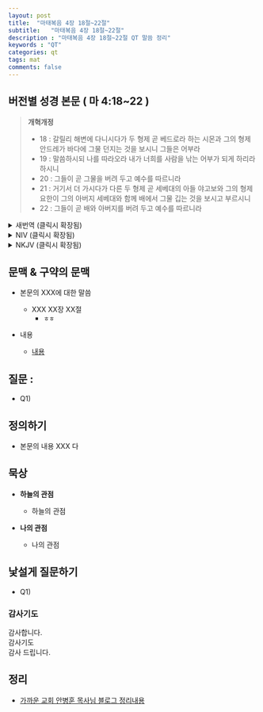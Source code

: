 ```yaml
---
layout: post
title:  "마태복음 4장 18절~22절"
subtitle:   "마태복음 4장 18절~22절"
description : "마태복음 4장 18절~22절 QT 말씀 정리"
keywords : "QT"
categories: qt
tags: mat
comments: false
---
```


## 버전별 성경 본문 ( 마 4:18~22 )

> **개혁개정**
>* 18 : 갈릴리 해변에 다니시다가 두 형제 곧 베드로라 하는 시몬과 그의 형제 안드레가 바다에 그물 던지는 것을 보시니 그들은 어부라
>* 19 : 말씀하시되 나를 따라오라 내가 너희를 사람을 낚는 어부가 되게 하리라 하시니
>* 20 : 그들이 곧 그물을 버려 두고 예수를 따르니라
>* 21 : 거기서 더 가시다가 다른 두 형제 곧 세베대의 아들 야고보와 그의 형제 요한이 그의 아버지 세베대와 함께 배에서 그물 깁는 것을 보시고 부르시니
>* 22 : 그들이 곧 배와 아버지를 버려 두고 예수를 따르니라

<details>
<summary> 새번역 (클릭시 확장됨)</summary>
<div markdown="1">

>* 18 : 예수께서 갈릴리 바닷가를 걸어가시다가, 두 형제, 베드로라는 시몬과 그와 형제간인 안드레가 그물을 던지고 있는 것을 보셨다. 그들은 어부였다.
>* 19 : 예수께서 그들에게 말씀하셨다. "나를 따라오너라. 나는 너희를 사람을 낚는 어부로 삼겠다."
>* 20 : 그들은 곧 그물을 버리고 예수를 따라갔다.
>* 21 : 거기에서 조금 더 가시다가, 예수께서 다른 두 형제 곧 세베대의 아들 야고보와 그의 동생 요한을 보셨다. 그들은 아버지 세베대와 함께 배에서 그물을 깁고 있었다. 예수께서 그들을 부르셨다.
>* 22 : 그들은 곧 배와 자기들의 아버지를 놓아두고, 예수를 따라갔다.
</div>
</details>

<details>
<summary> NIV (클릭시 확장됨)</summary>
<div markdown="1">

>* 18 : As Jesus was walking beside the Sea of Galilee, he saw two brothers, Simon called Peter and his brother Andrew. They were casting a net into the lake, for they were fishermen.
>* 19 : “Come, follow me,” Jesus said, “and I will send you out to fish for people.”
>* 20 : At once they left their nets and followed him.
>* 21 : Going on from there, he saw two other brothers, James son of Zebedee and his brother John. They were in a boat with their father Zebedee, preparing their nets. Jesus called them,
>* 22 : and immediately they left the boat and their father and followed him.
</div>
</details>

<details>
<summary> NKJV (클릭시 확장됨)</summary>
<div markdown="1">

>* 18 : And Jesus, walking by the Sea of Galilee, saw two brothers, Simon called Peter, and Andrew his brother, casting a net into the sea; for they were fishermen.
>* 19 : Then He said to them, “Follow Me, and I will make you fishers of men.”
>* 20 : They immediately left their nets and followed Him.
>* 21 : Going on from there, He saw two other brothers, James the son of Zebedee, and John his brother, in the boat with Zebedee their father, mending their nets. He called them,
>* 22 : and immediately they left the boat and their father, and followed Him.
</div>
</details>

## 문맥 & 구약의 문맥 

* 본문의 XXX에 대한 말씀
    - XXX XX장 XX절
        * `ㅎㅎ` 

* 내용 
    - [내용](링크) 

## 질문 :

* Q1) 

## 정의하기

* 본문의 내용 XXX 다

## 묵상

* **하늘의 관점**  
    - 하늘의 관점
  
* **나의 관점**
    - 나의 관점

## 낯설게 질문하기

* Q1) 

### 감사기도

감사합니다.  
감사기도  
감사 드립니다.  

## 정리
* [가까운 교회 안병훈 목사님 블로그 정리내용](https://blog.naver.com/tolerance2018)


